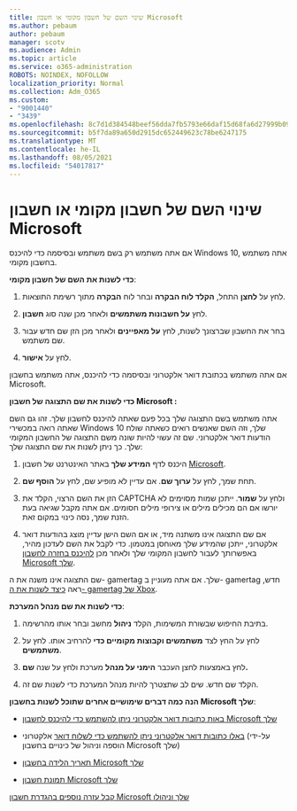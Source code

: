 ```yaml
---
title: שינוי השם של חשבון מקומי או חשבון Microsoft
ms.author: pebaum
author: pebaum
manager: scotv
ms.audience: Admin
ms.topic: article
ms.service: o365-administration
ROBOTS: NOINDEX, NOFOLLOW
localization_priority: Normal
ms.collection: Adm_O365
ms.custom:
- "9001440"
- "3439"
ms.openlocfilehash: 8c7d1d384548beef56dda7fb5793e66daf15d68fa6d27999b09a6321579dfff6
ms.sourcegitcommit: b5f7da89a650d2915dc652449623c78be6247175
ms.translationtype: MT
ms.contentlocale: he-IL
ms.lasthandoff: 08/05/2021
ms.locfileid: "54017817"
---
```

# <a name="change-the-name-of-a-local-account-or-a-microsoft-account"></a>שינוי השם של חשבון מקומי או חשבון Microsoft

אם אתה משתמש רק בשם משתמש ובסיסמה כדי להיכנס Windows 10, אתה משתמש בחשבון מקומי. 

**כדי לשנות את השם של חשבון מקומי**:

1. לחץ על **לחצן** התחל, **הקלד לוח הבקרה** ובחר לוח **הבקרה** מתוך רשימת התוצאות.

2. לחץ **על חשבונות משתמשים** ולאחר מכן שנה סוג **חשבון**.

3. בחר את החשבון שברצונך לשנות, לחץ **על מאפיינים** ולאחר מכן הזן שם חדש עבור שם משתמש.

4. לחץ על **אישור**.

אם אתה משתמש בכתובת דואר אלקטרוני ובסיסמה כדי להיכנס, אתה משתמש בחשבון Microsoft.

**כדי לשנות את שם התצוגה של חשבון Microsoft :**

אתה משתמש בשם התצוגה שלך בכל פעם שאתה להיכנס לחשבון שלך. זהו גם השם שאתה רואה במכשירי Windows 10 שלך, וזה השם שאנשים רואים כשאתה שולח הודעות דואר אלקטרוני. שם זה עשוי להיות שונה משם התצוגה של החשבון המקומי שלך. כך ניתן לשנות את שם התצוגה שלך:

1. היכנס לדף **המידע שלך** באתר האינטרנט של חשבון [Microsoft](https://account.microsoft.com/).

2. תחת שמך, לחץ על **ערוך שם**. אם עדיין לא מופיע שם, לחץ על **הוסף שם**. 

3. הזן את השם הרצוי, הקלד את CAPTCHA ולחץ על **שמור**. ייתכן שמות מסוימים לא יורשו אם הם מכילים מילים או צירופי מילים חסומים. אם אתה מקבל שגיאה בעת הזנת שמך, נסה כינוי במקום זאת.

4. אם שם התצוגה אינו משתנה מיד, או אם השם הישן עדיין מוצג בהודעות דואר אלקטרוני, ייתכן שהמידע שלך מאוחסן במטמון. כדי לקבל את השם לעדכון מהיר, באפשרותך לעבור לחשבון המקומי שלך ולאחר מכן [להיכנס בחזרה לחשבון Microsoft שלך](https://account.microsoft.com/).

שם התצוגה אינו משנה את ה- gamertag שלך. אם אתה מעוניין ב- gamertag חדש, ראה [כיצד לשנות את ה- gamertag של Xbox](https://support.xbox.com/id-ID/account-management/change-xbox-live-gamertag).

**כדי לשנות את שם מנהל המערכת**:

1. בתיבת החיפוש שבשורת המשימות, הקלד **ניהול** מחשב ובחר אותו מהרשימה.

2. לחץ על החץ לצד **משתמשים וקבוצות מקומיים כדי** להרחיב אותו. לחץ על **משתמשים**.

3. לחץ באמצעות לחצן העכבר **הימני על מנהל** מערכת ולחץ על שנה **שם.**

4. הקלד שם חדש. שים לב שתצטרך להיות מנהל המערכת כדי לשנות שם זה.

**הנה כמה דברים שימושיים אחרים שתוכל לשנות בחשבון Microsoft שלך**:

- [באות כתובות דואר אלקטרוני ניתן להשתמש כדי להיכנס לחשבון Microsoft שלך](https://support.microsoft.com/help/4026162)

- [באלו כתובות דואר אלקטרוני ניתן להשתמש כדי לשלוח דואר](https://support.microsoft.com/help/12407) אלקטרוני (על-ידי הוספה וניהול של כינויים בחשבון Microsoft שלך)

- [תאריך הלידה בחשבון Microsoft שלך](https://support.microsoft.com/help/12411)

- [תמונת חשבון Microsoft שלך](https://support.microsoft.com/help/4026790)

[קבל עזרה נוספים בהגדרת חשבון Microsoft שלך וניהולו](https://support.microsoft.com/hub/4294457/microsoft-account-help#manage-account)